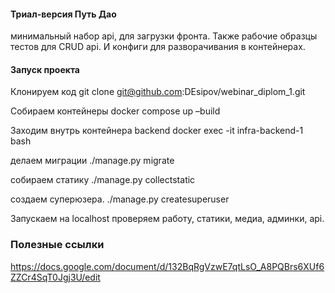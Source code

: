 #### Триал-версия Путь Дао

минимальный набор api, для  загрузки фронта.
Также рабочие образцы тестов для CRUD api.
И  конфиги для разворачивания в контейнерах.

#### Запуск проекта
Клонируем код
git clone git@github.com:DEsipov/webinar_diplom_1.git

Собираем контейнеры
docker compose up –build

Заходим внутрь контейнера backend
docker exec -it infra-backend-1 bash

делаем миграции
./manage.py migrate

собираем статику
./manage.py collectstatic

создаем суперюзера.
./manage.py createsuperuser

Запускаем на localhost
проверяем работу, статики, медиа, админки, api.



### Полезные ссылки

https://docs.google.com/document/d/132BqRgVzwE7qtLsO_A8PQBrs6XUf6ZZCr4SqT0Jgj3U/edit

